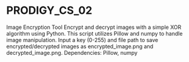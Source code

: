 # PRODIGY_CS_02
Image Encryption Tool  Encrypt and decrypt images with a simple XOR algorithm using Python. This script utilizes Pillow and numpy to handle image manipulation. Input a key (0-255) and file path to save encrypted/decrypted images as encrypted_image.png and decrypted_image.png.  Dependencies: Pillow, numpy
